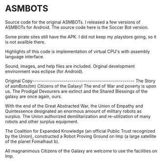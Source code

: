 # ASMBOTS
Source code for the original ASMBOTs. I released a few versions of ASMBOTs for Android. The source code here is the Soccer Bot version.

Some pirate sites still have the APK. I did not keep my playstore going, so it is not availble there.

Highlights of this code is implementation of virtual CPU's with assembly language interface.

Sound, images, and help files are included. Orginal development environment was eclipse (for Android).


Original Copy----------------------------------------------------
The Story of asmBots(tm)
Citizens of the Galaxy! The end of War and poverty is upon us. The Prodigal Devourers are extinct and the Shared Blessings of the galaxy are once again, ours.

With the end of the Great Abstracted War, the Union of Empathy and Quintessence designated an enormous amount of military robots as surplus. The Union authorized demilitarization and re-utilization of many robots and other surplus equipment.

The Coalition for Expanded Knowledge (an official Public Trust recognized by the Union), constructed a Robot Proving Ground on Imp (a large satellite of the planet Fomalhaut b).

All magnanimous Citizens of the Galaxy are welcome to use the facilities on Imp.
